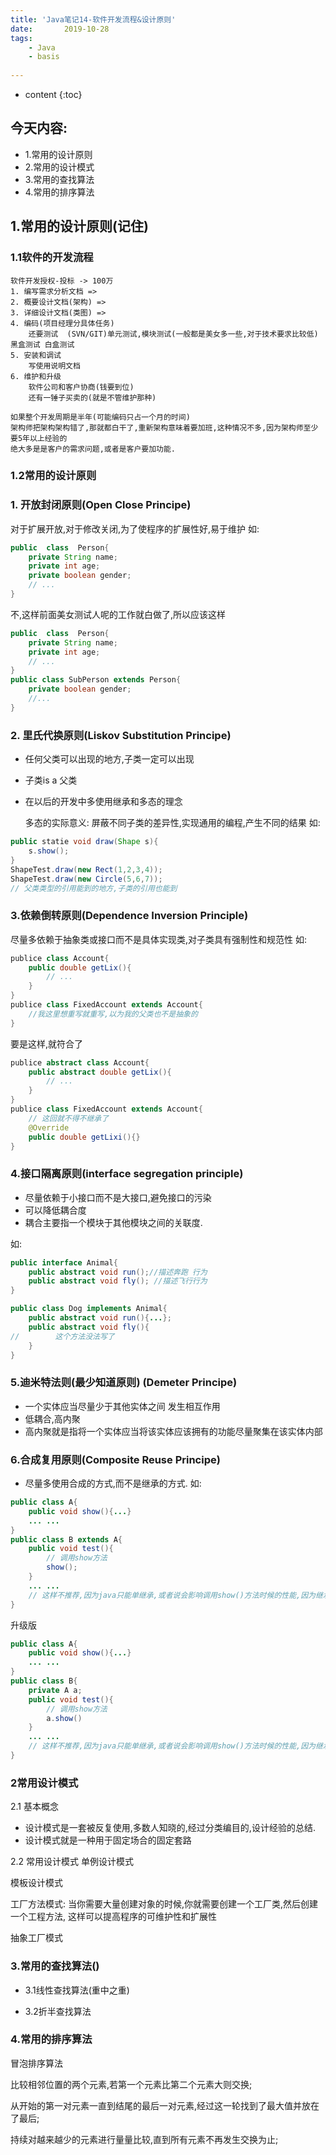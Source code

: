 ```yaml
---
title: 'Java笔记14-软件开发流程&设计原则'
date:       2019-10-28
tags:
	- Java
	- basis
	
---
```



* content
{:toc}






## 今天内容:
- 1.常用的设计原则
- 2.常用的设计模式
- 3.常用的查找算法
- 4.常用的排序算法

## 1.常用的设计原则(记住)    
### 1.1软件的开发流程
    软件开发授权-投标 -> 100万
    1. 编写需求分析文档 => 
    2. 概要设计文档(架构) => 
    3. 详细设计文档(类图) => 
    4. 编码(项目经理分具体任务)
        还要测试  (SVN/GIT)单元测试,模块测试(一般都是美女多一些,对于技术要求比较低) 黑盒测试 白盒测试
    5. 安装和调试
        写使用说明文档
    6. 维护和升级
        软件公司和客户协商(钱要到位)
        还有一锤子买卖的(就是不管维护那种)
        
    如果整个开发周期是半年(可能编码只占一个月的时间)
    架构师把架构架构错了,那就都白干了,重新架构意味着要加班,这种情况不多,因为架构师至少要5年以上经验的
    绝大多是是客户的需求问题,或者是客户要加功能.
    
### 1.2常用的设计原则
### 1. 开放封闭原则(Open Close Principe)
对于扩展开放,对于修改关闭,为了使程序的扩展性好,易于维护
如:
```java
public  class  Person{
    private String name;
    private int age;
    private boolean gender;
    // ...
}
```
不,这样前面美女测试人呢的工作就白做了,所以应该这样
```java
public  class  Person{
    private String name;
    private int age;
    // ...
}
public class SubPerson extends Person{
    private boolean gender;
    //...
}
```
### 2. 里氏代换原则(Liskov Substitution Principe)
- 任何父类可以出现的地方,子类一定可以出现
- 子类is a 父类
- 在以后的开发中多使用继承和多态的理念

    多态的实际意义:
        屏蔽不同子类的差异性,实现通用的编程,产生不同的结果
    如:
```java
public statie void draw(Shape s){
    s.show();
}
ShapeTest.draw(new Rect(1,2,3,4));
ShapeTest.draw(new Circle(5,6,7));
// 父类类型的引用能到的地方,子类的引用也能到
```

### 3.依赖倒转原则(Dependence Inversion Principle)
尽量多依赖于抽象类或接口而不是具体实现类,对子类具有强制性和规范性
如:
```java
publice class Account{
    public double getLix(){
        // ...        
    }
}
publice class FixedAccount extends Account{
    //我这里想重写就重写,以为我的父类也不是抽象的 
}
```
要是这样,就符合了 
```java
publice abstract class Account{
    public abstract double getLix(){
        // ...        
    }
}
publice class FixedAccount extends Account{
    // 这回就不得不继承了
    @Override
    public double getLixi(){} 
}
```

### 4.接口隔离原则(interface segregation principle)
- 尽量依赖于小接口而不是大接口,避免接口的污染
- 可以降低耦合度
- 耦合主要指一个模块于其他模块之间的关联度.
    
如:
```java
public interface Animal{
    public abstract void run();//描述奔跑 行为
    public abstract void fly(); //描述飞行行为
}

public class Dog implements Animal{
    public abstract void run(){...};
    public abstract void fly(){
//        这个方法没法写了
    }
}
```
### 5.迪米特法则(最少知道原则) (Demeter Principe)
- 一个实体应当尽量少于其他实体之间 发生相互作用
- 低耦合,高内聚
- 高内聚就是指将一个实体应当将该实体应该拥有的功能尽量聚集在该实体内部
    
### 6.合成复用原则(Composite Reuse Principe) 
- 尽量多使用合成的方式,而不是继承的方式.
如:
```java
public class A{
    public void show(){...}
    ... ...
}
public class B extends A{
    public void test(){
        // 调用show方法
        show();
    }
    ... ...
    // 这样不推荐,因为java只能单继承,或者说会影响调用show()方法时候的性能,因为继承会继承父类的所有方法
}
```    
升级版
```java
public class A{
    public void show(){...}
    ... ...
}
public class B{
    private A a;
    public void test(){
        // 调用show方法
        a.show()
    }
    ... ...
    // 这样不推荐,因为java只能单继承,或者说会影响调用show()方法时候的性能,因为继承会继承父类的所有方法
}
```    

### 2常用设计模式
2.1 基本概念
- 设计模式是一套被反复使用,多数人知晓的,经过分类编目的,设计经验的总结.
- 设计模式就是一种用于固定场合的固定套路

2.2 常用设计模式
单例设计模式

模板设计模式

工厂方法模式:
    当你需要大量创建对象的时候,你就需要创建一个工厂类,然后创建一个工程方法, 这样可以提高程序的可维护性和扩展性
    
抽象工厂模式    

### 3.常用的查找算法()
- 3.1线性查找算法(重中之重)

- 3.2折半查找算法

### 4.常用的排序算法
冒泡排序算法

比较相邻位置的两个元素,若第一个元素比第二个元素大则交换;

从开始的第一对元素一直到结尾的最后一对元素,经过这一轮找到了最大值并放在了最后;

持续对越来越少的元素进行量量比较,直到所有元素不再发生交换为止;